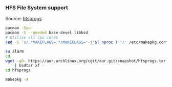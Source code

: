 ### HFS File System support
Source: [hfsprogs](https://github.com/muflone/pkgbuilds/tree/master/hfsprogs)
```sh
pacman -Syu
pacman -S --needed base-devel libbsd
# utilize all cpu cores
sed -i 's/.*MAKEFLAGS=.*/MAKEFLAGS="-j'$( nproc )'"/' /etc/makepkg.conf

su alarm
cd
wget -qO- https://aur.archlinux.org/cgit/aur.git/snapshot/hfsprogs.tar.gz \
    | bsdtar xf -
cd hfsprogs

makepkg -A
```
